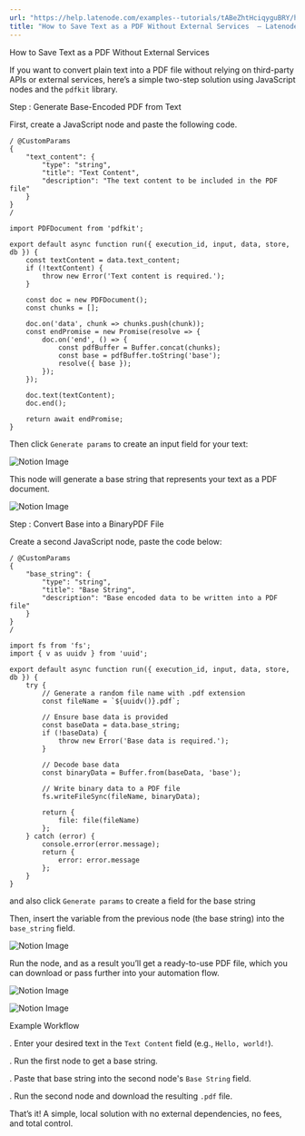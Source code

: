 ```yaml
---
url: "https://help.latenode.com/examples--tutorials/tABeZhtHciqyguBRY/how-to-save-text-as-a-pdf-without-external-services-/wHNpJLfxCfpeFgHsCPR"
title: "How to Save Text as a PDF Without External Services  – Latenode | Help Center"
---
```


 How to Save Text as a PDF Without External Services

If you want to convert plain text into a PDF file without relying on third-party APIs or external services, here’s a simple two-step solution using JavaScript nodes and the `pdfkit` library.

  

  Step : Generate Base-Encoded PDF from Text

First, create a JavaScript node and paste the following code.

```
/ @CustomParams
{
    "text_content": {
        "type": "string",
        "title": "Text Content",
        "description": "The text content to be included in the PDF file"
    }
}
/

import PDFDocument from 'pdfkit';

export default async function run({ execution_id, input, data, store, db }) {
    const textContent = data.text_content;
    if (!textContent) {
        throw new Error('Text content is required.');
    }

    const doc = new PDFDocument();
    const chunks = [];

    doc.on('data', chunk => chunks.push(chunk));
    const endPromise = new Promise(resolve => {
        doc.on('end', () => {
            const pdfBuffer = Buffer.concat(chunks);
            const base = pdfBuffer.toString('base');
            resolve({ base });
        });
    });

    doc.text(textContent);
    doc.end();

    return await endPromise;
}

```

Then click `Generate params` to create an input field for your text:

![Notion Image](https://www.notion.so/image/attachment%Aac-c-eb-bd-b%Abrave_RlrAqnUxSz.png?table=block&id=cd-a-b-b-fffc&cache=v)

This node will generate a base string that represents your text as a PDF document.

![Notion Image](https://www.notion.so/image/attachment%Aadb-ab--d-bfeeb%Abrave_KvFhP.png?table=block&id=cd-a-c-bc-eadec&cache=v)

  

  Step : Convert Base into a BinaryPDF File

Create a second JavaScript node, paste the code below:

```
/ @CustomParams
{
    "base_string": {
        "type": "string",
        "title": "Base String",
        "description": "Base encoded data to be written into a PDF file"
    }
}
/

import fs from 'fs';
import { v as uuidv } from 'uuid';

export default async function run({ execution_id, input, data, store, db }) {
    try {
        // Generate a random file name with .pdf extension
        const fileName = `${uuidv()}.pdf`;

        // Ensure base data is provided
        const baseData = data.base_string;
        if (!baseData) {
            throw new Error('Base data is required.');
        }

        // Decode base data
        const binaryData = Buffer.from(baseData, 'base');

        // Write binary data to a PDF file
        fs.writeFileSync(fileName, binaryData);

        return {
            file: file(fileName)
        };
    } catch (error) {
        console.error(error.message);
        return {
            error: error.message
        };
    }
}
```

and also click `Generate params` to create a field for the base string

Then, insert the variable from the previous node (the base string) into the `base_string` field.

![Notion Image](https://www.notion.so/image/attachment%Aac-ce-f--c%Abrave_QuaSAXhet.png?table=block&id=cd-a--a-cecdecb&cache=v)

Run the node, and as a result you’ll get a ready-to-use PDF file, which you can download or pass further into your automation flow.

![Notion Image](https://www.notion.so/image/attachment%Aceafc-c-cd-bc-ffbaf%Abrave_DqfxQF.png?table=block&id=cd-a--b-feecbda&cache=v)

![Notion Image](https://www.notion.so/image/attachment%Acbb-ccf--af-ef%AQuickLook_IDaTpGPdp.png?table=block&id=cd-a--be-fadff&cache=v)

  

  Example Workflow

. Enter your desired text in the `Text Content` field (e.g., `Hello, world!`).

. Run the first node to get a base string.

. Paste that base string into the second node's `Base String` field.

. Run the second node and download the resulting `.pdf` file.

  

 That’s it! A simple, local solution with no external dependencies, no fees, and total control.